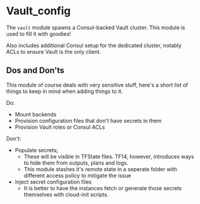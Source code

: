 # Vault_config

The `vault` module spawns a Consul-backed Vault cluster. This module is used to fill it with goodies!

Also includes additional Consul setup for the dedicated cluster, notably ACLs to ensure Vault is the only client.

## Dos and Don'ts

This module of course deals with very sensitive stuff, here's a short list of things to keep in mind when adding things to it.

Do:

- Mount backends
- Provision configuration files that don't have secrets in them
- Provision Vault roles or Consul ACLs

Don't:

- Populate secrets;
    - These will be visible in TFState files. TF14, however, introduces ways to hide them from outputs, plans and logs.
    - This module stashes it's remote state in a seperate folder with different access policy to mitigate the issue
- Inject secret configuration files
    - It is better to have the instances fetch or generate those secrets themselves with cloud-init scripts.